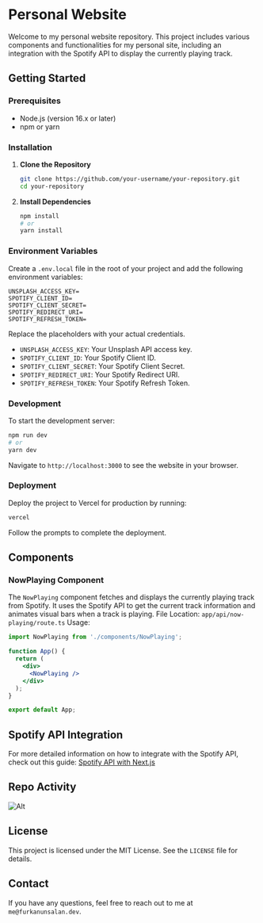# Personal Website
Welcome to my personal website repository. This project includes various components and functionalities for my personal site, including an integration with the Spotify API to display the currently playing track.
## Getting Started
### Prerequisites
- Node.js (version 16.x or later)
- npm or yarn
### Installation
1. **Clone the Repository**
   ```bash
   git clone https://github.com/your-username/your-repository.git
   cd your-repository
   ```
2. **Install Dependencies**
   ```bash
   npm install
   # or
   yarn install
   ```
### Environment Variables
Create a `.env.local` file in the root of your project and add the following environment variables:
```dotenv
UNSPLASH_ACCESS_KEY=
SPOTIFY_CLIENT_ID=
SPOTIFY_CLIENT_SECRET=
SPOTIFY_REDIRECT_URI=
SPOTIFY_REFRESH_TOKEN=
```
Replace the placeholders with your actual credentials.
- `UNSPLASH_ACCESS_KEY`: Your Unsplash API access key.
- `SPOTIFY_CLIENT_ID`: Your Spotify Client ID.
- `SPOTIFY_CLIENT_SECRET`: Your Spotify Client Secret.
- `SPOTIFY_REDIRECT_URI`: Your Spotify Redirect URI.
- `SPOTIFY_REFRESH_TOKEN`: Your Spotify Refresh Token.
### Development
To start the development server:
```bash
npm run dev
# or
yarn dev
```
Navigate to `http://localhost:3000` to see the website in your browser.
### Deployment
Deploy the project to Vercel for production by running:
```bash
vercel
```
Follow the prompts to complete the deployment.
## Components
### NowPlaying Component
The `NowPlaying` component fetches and displays the currently playing track from Spotify. It uses the Spotify API to get the current track information and animates visual bars when a track is playing.
File Location: `app/api/now-playing/route.ts`
Usage:
```jsx
import NowPlaying from './components/NowPlaying';

function App() {
  return (
    <div>
      <NowPlaying />
    </div>
  );
}

export default App;
```
## Spotify API Integration
For more detailed information on how to integrate with the Spotify API, check out this guide:
[Spotify API with Next.js](https://leerob.io/blog/spotify-api-nextjs)

## Repo Activity

![Alt](https://repobeats.axiom.co/api/embed/94a2829520bc7e0ee83043b228c0db765d31cf5b.svg "Repobeats analytics image")

## License
This project is licensed under the MIT License. See the `LICENSE` file for details.
## Contact
If you have any questions, feel free to reach out to me at `me@furkanunsalan.dev`.
